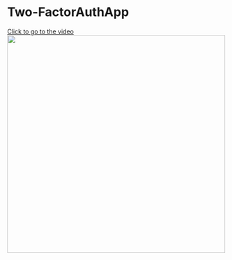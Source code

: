 # Two-FactorAuthApp

<a href="https://youtu.be/zNmFu50wrYY">Click to go to the video</a>
<img src="https://github.com/trzcinska-magdalena/Two-FactorAuthApp/assets/109164652/0e683045-fabb-494f-b8fb-1e0ecf4b8f31" width="500"/>
